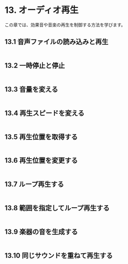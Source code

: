 
# 13. オーディオ再生

この章では、効果音や音楽の再生を制御する方法を学びます。

## 13.1 音声ファイルの読み込みと再生

```C++

```


## 13.2 一時停止と停止

```C++

```


## 13.3 音量を変える

```C++

```


## 13.4 再生スピードを変える

```C++

```


## 13.5 再生位置を取得する

```C++

```


## 13.6 再生位置を変更する

```C++

```


## 13.7 ループ再生する

```C++

```


## 13.8 範囲を指定してループ再生する

```C++

```


## 13.9 楽器の音を生成する

```C++

```


## 13.10 同じサウンドを重ねて再生する

```C++

```


